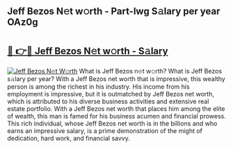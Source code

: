 ## Jeff Bezos N𝚎t w𝚘rth - Part-lwg S𝚊lary per year OAz0g

# <h2><a href="http://gc2hlw.nevu.top/?p=Jeff+Bezos">🔗 👉🔴 Jeff Bezos N𝚎t w𝚘rth - S𝚊lary</a></h2>

[![Jeff Bezos N𝚎t W𝚘rth](https://i.imgur.com/Oavwk0R.jpeg)](http://gc2hlw.nevu.top/?p=Jeff+Bezos)
What is Jeff Bezos n𝚎t w𝚘rth? What is Jeff Bezos s𝚊lary per year?
With a Jeff Bezos net worth that is impressive, this wealthy person is among the richest in his industry. His income from his employment is impressive, but it is outmatched by Jeff Bezos net worth, which is attributed to his diverse business activities and extensive real estate portfolio. With a Jeff Bezos net worth that places him among the elite of wealth, this man is famed for his business acumen and financial prowess. This rich individual, whose Jeff Bezos net worth is in the billions and who earns an impressive salary, is a prime demonstration of the might of dedication, hard work, and financial savvy.
